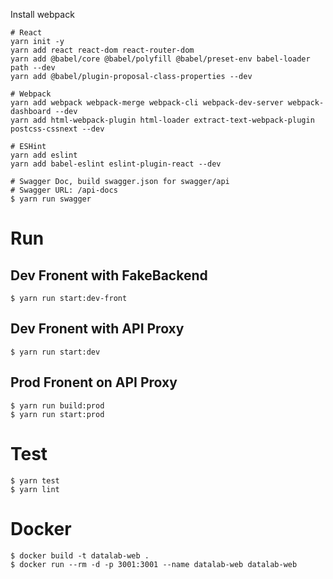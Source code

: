 


Install webpack
```
# React
yarn init -y
yarn add react react-dom react-router-dom
yarn add @babel/core @babel/polyfill @babel/preset-env babel-loader path --dev
yarn add @babel/plugin-proposal-class-properties --dev

# Webpack
yarn add webpack webpack-merge webpack-cli webpack-dev-server webpack-dashboard --dev
yarn add html-webpack-plugin html-loader extract-text-webpack-plugin postcss-cssnext --dev

# ESHint
yarn add eslint
yarn add babel-eslint eslint-plugin-react --dev

# Swagger Doc, build swagger.json for swagger/api
# Swagger URL: /api-docs
$ yarn run swagger
```

# Run

## Dev Fronent with FakeBackend
```
$ yarn run start:dev-front
```

## Dev Fronent with API Proxy
```
$ yarn run start:dev
```

## Prod Fronent on API Proxy
```
$ yarn run build:prod
$ yarn run start:prod
```

# Test 
```
$ yarn test
$ yarn lint
```

# Docker
```
$ docker build -t datalab-web .
$ docker run --rm -d -p 3001:3001 --name datalab-web datalab-web
```
